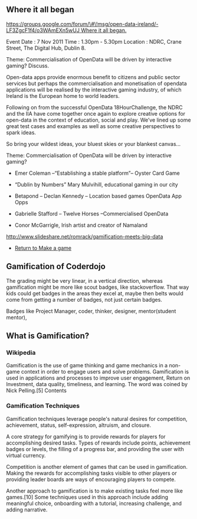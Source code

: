 ## Where it all began

[https://groups.google.com/forum/\#\!msg/open-data-ireland/-LF3ZgcF1f4/o3WAmEXn5wUJ
Where it all
began.](https://groups.google.com/forum/#!msg/open-data-ireland/-LF3ZgcF1f4/o3WAmEXn5wUJ_Where_it_all_began..md)

Event Date : 7 Nov 2011 Time : 1.30pm - 5.30pm Location : NDRC, Crane
Street, The Digital Hub, Dublin 8.

Theme: Commercialisation of OpenData will be driven by interactive
gaming? Discuss.

Open-data apps provide enormous benefit to citizens and public sector
services but perhaps the commercialisation and monetisation of opendata
applications will be realised by the interactive gaming industry, of
which Ireland is the European home to world leaders.

Following on from the successful OpenData 18HourChallenge, the NDRC and
the IIA have come together once again to explore creative options for
open-data in the context of education, social and play. We’ve lined up
some great test cases and examples as well as some creative perspectives
to spark ideas.

So bring your wildest ideas, your bluest skies or your blankest canvas…

Theme: Commercialisation of OpenData will be driven by interactive
gaming?

  - Emer Coleman –“Establishing a stable platform”– Oyster Card Game

<!-- end list -->

  - “Dublin by Numbers” Mary Mulvihill, educational gaming in our city

<!-- end list -->

  - Betapond – Declan Kennedy – Location based games OpenData App Opps

<!-- end list -->

  - Gabrielle Stafford – Twelve Horses –Commercialised OpenData

<!-- end list -->

  - Conor McGarrigle, Irish artist and creator of Namaland

<http://www.slideshare.net/romrack/gamification-meets-big-data>

  - [Return to Make a game](Tutorials_by_Galway.md)

## Gamification of Coderdojo

The grading might be very linear, in a vertical direction, whereas
gamification might be more like scout badges, like stackoverflow. That
way kids could get badges in the areas they excel at, maybe then belts
would come from getting a number of badges, not just certain badges.

Badges like Project Manager, coder, thinker, designer, mentor(student
mentor),

## What is Gamification?

### Wikipedia

Gamification is the use of game thinking and game mechanics in a
non-game context in order to engage users and solve problems.
Gamification is used in applications and processes to improve user
engagement, Return on Investment, data quality, timeliness, and
learning. The word was coined by Nick Pelling.\[5\] Contents

### Gamification Techniques

Gamification techniques leverage people's natural desires for
competition, achievement, status, self-expression, altruism, and
closure.

A core strategy for gamifying is to provide rewards for players for
accomplishing desired tasks. Types of rewards include points,
achievement badges or levels, the filling of a progress bar, and
providing the user with virtual currency.

Competition is another element of games that can be used in
gamification. Making the rewards for accomplishing tasks visible to
other players or providing leader boards are ways of encouraging players
to compete.

Another approach to gamification is to make existing tasks feel more
like games.\[10\] Some techniques used in this approach include adding
meaningful choice, onboarding with a tutorial, increasing challenge, and
adding narrative.

